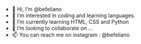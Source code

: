 - 👋 Hi, I’m @befeliano
- 👀 I’m interested in coding and learning languages.
- 🌱 I’m currently learning HTML, CSS and Python
- 💞️ I’m looking to collaborate on ...
- 📫 You can reach me on instagram : @befeliano

<!---
befeliano/befeliano is a ✨ special ✨ repository because its `README.md` (this file) appears on your GitHub profile.
You can click the Preview link to take a look at your changes.
--->
